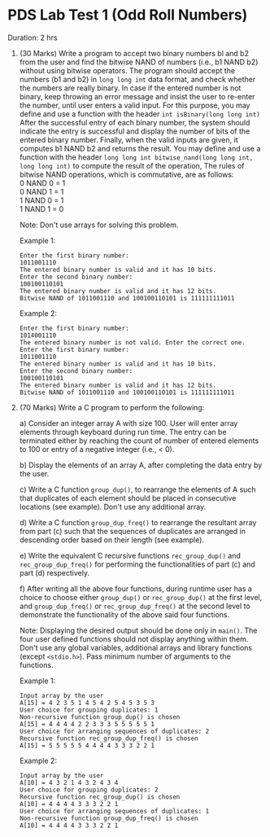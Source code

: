 # PDS Lab Test 1 (Odd Roll Numbers)

Duration: 2 hrs

1. (30 Marks) Write a program to accept two binary numbers bl and b2 from the user and find the bitwise NAND of numbers (i.e., b1 NAND b2) without using bitwise operators. The program should accept the numbers (b1 and b2) in `long long int` data format, and check whether the numbers are really binary. In case if the entered number is not binary, keep throwing an error message and insist the user to re-enter the number, until user enters a valid input. For this purpose, you may define and use a function with the header `int isBinary(long long int)` After the successful entry of each binary number, the system should indicate the entry is successful and display the number of bits of the entered binary number. Finally, when the valid inputs are given, it computes b1 NAND b2 and returns the result. You may define and use a function with the header `long long int bitwise_nand(long long int, long long int)` to compute the result of the operation, The rules of bitwise NAND operations, which is commutative, are as follows: \
   0 NAND 0 = 1\
   0 NAND 1 = 1\
   1 NAND 0 = 1\
   1 NAND 1 = 0

   Note: Don't use arrays for solving this problem.

   Example 1:

   ```
   Enter the first binary number:
   1011001110
   The entered binary number is valid and it has 10 bits.
   Enter the second binary number:
   100100110101
   The entered binary number is valid and it has 12 bits.
   Bitwise NAND of 1011001110 and 100100110101 is 111111111011
   ```

   Example 2:

   ```
   Enter the first binary number:
   1014001110
   The entered binary number is not valid. Enter the correct one.
   Enter the first binary number:
   1011001110
   The entered binary number is valid and it has 10 bits.
   Enter the second binary number:
   100100110101
   The entered binary number is valid and it has 12 bits.
   Bitwise NAND of 1011001110 and 100100110101 is 111111111011
   ```

2. (70 Marks) Write a C program to perform the following:

   a) Consider an integer array A with size 100. User will enter array elements through keyboard during run time. The entry can be terminated either by reaching the count of number of entered elements to 100 or entry of a negative integer (i.e., < 0).

   b) Display the elements of an array A, after completing the data entry by the user.

   c) Write a C function `group_dup()`, to rearrange the elements of A such that duplicates of each element should be placed in consecutive locations (see example). Don't use any additional array.

   d) Write a C function `group_dup_freq()` to rearrange the resultant array from part (c) such that the sequences of duplicates are arranged in descending order based on their length (see example).

   e) Write the equivalent C recursive functions `rec_group_dup()` and `rec_group_dup_freq()` for performing the functionalities of part (c) and part (d) respectively.

   f) After writing all the above four functions, during runtime user has a choice to choose either `group_dup()` or `rec_group_dup()` at the first level, and `group_dup_freq()` or `rec_group_dup_freq()` at the second level to demonstrate the functionality of the above said four functions.

   Note: Displaying the desired output should be done only in `main()`. The four user defined functions should not display anything within them. Don't use any global variables, additional arrays and library functions (except `<stdio.h>`). Pass minimum number of arguments to the functions.

   Example 1:

   ```
   Input array by the user
   A[15] = 4 2 3 5 1 4 5 4 2 5 4 5 3 5 3
   User choice for grouping duplicates: 1
   Non-recursive function group_dup() is chosen
   A[15] = 4 4 4 4 2 2 3 3 3 5 5 5 5 5 1
   User choice for arranging sequences of duplicates: 2
   Recursive function rec_group_dup_freq() is chosen
   A[15] = 5 5 5 5 5 4 4 4 4 3 3 3 2 2 1
   ```

   Example 2:

   ```
   Input array by the user
   A[10] = 4 3 2 1 4 3 2 4 3 4
   User choice for grouping duplicates: 2
   Recursive function rec_group_dup() is chosen
   A[10] = 4 4 4 4 3 3 3 2 2 1
   User choice for arranging sequences of duplicates: 1
   Non-recursive function group_dup_freq() is chosen
   A[10] = 4 4 4 4 3 3 3 2 2 1
   ```

